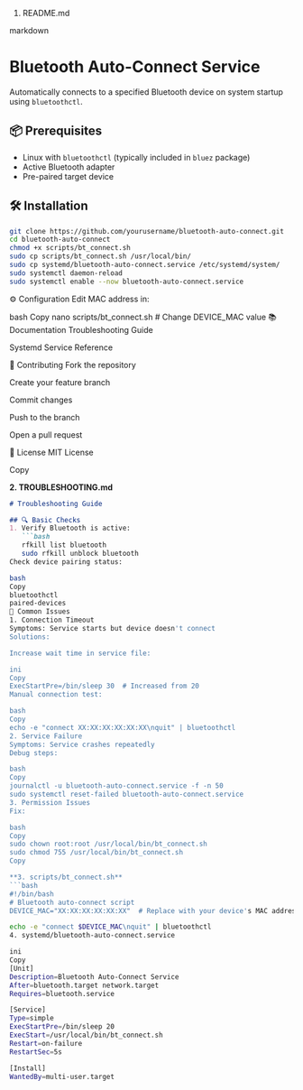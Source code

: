 1. README.md

markdown

# Bluetooth Auto-Connect Service

Automatically connects to a specified Bluetooth device on system startup using `bluetoothctl`.

## 📦 Prerequisites
- Linux with `bluetoothctl` (typically included in `bluez` package)
- Active Bluetooth adapter
- Pre-paired target device

## 🛠 Installation
```bash
git clone https://github.com/yourusername/bluetooth-auto-connect.git
cd bluetooth-auto-connect
chmod +x scripts/bt_connect.sh
sudo cp scripts/bt_connect.sh /usr/local/bin/
sudo cp systemd/bluetooth-auto-connect.service /etc/systemd/system/
sudo systemctl daemon-reload
sudo systemctl enable --now bluetooth-auto-connect.service
```
⚙ Configuration
Edit MAC address in:

bash
Copy
nano scripts/bt_connect.sh  # Change DEVICE_MAC value
📚 Documentation
Troubleshooting Guide

Systemd Service Reference

🤝 Contributing
Fork the repository

Create your feature branch

Commit changes

Push to the branch

Open a pull request

📜 License
MIT License

Copy

**2. TROUBLESHOOTING.md**
```markdown
# Troubleshooting Guide

## 🔍 Basic Checks
1. Verify Bluetooth is active:
   ```bash
   rfkill list bluetooth
   sudo rfkill unblock bluetooth
Check device pairing status:

bash
Copy
bluetoothctl
paired-devices
🚨 Common Issues
1. Connection Timeout
Symptoms: Service starts but device doesn't connect
Solutions:

Increase wait time in service file:

ini
Copy
ExecStartPre=/bin/sleep 30  # Increased from 20
Manual connection test:

bash
Copy
echo -e "connect XX:XX:XX:XX:XX:XX\nquit" | bluetoothctl
2. Service Failure
Symptoms: Service crashes repeatedly
Debug steps:

bash
Copy
journalctl -u bluetooth-auto-connect.service -f -n 50
sudo systemctl reset-failed bluetooth-auto-connect.service
3. Permission Issues
Fix:

bash
Copy
sudo chown root:root /usr/local/bin/bt_connect.sh
sudo chmod 755 /usr/local/bin/bt_connect.sh
Copy

**3. scripts/bt_connect.sh**
```bash
#!/bin/bash
# Bluetooth auto-connect script
DEVICE_MAC="XX:XX:XX:XX:XX:XX"  # Replace with your device's MAC address

echo -e "connect $DEVICE_MAC\nquit" | bluetoothctl
4. systemd/bluetooth-auto-connect.service

ini
Copy
[Unit]
Description=Bluetooth Auto-Connect Service
After=bluetooth.target network.target
Requires=bluetooth.service

[Service]
Type=simple
ExecStartPre=/bin/sleep 20
ExecStart=/usr/local/bin/bt_connect.sh
Restart=on-failure
RestartSec=5s

[Install]
WantedBy=multi-user.target
